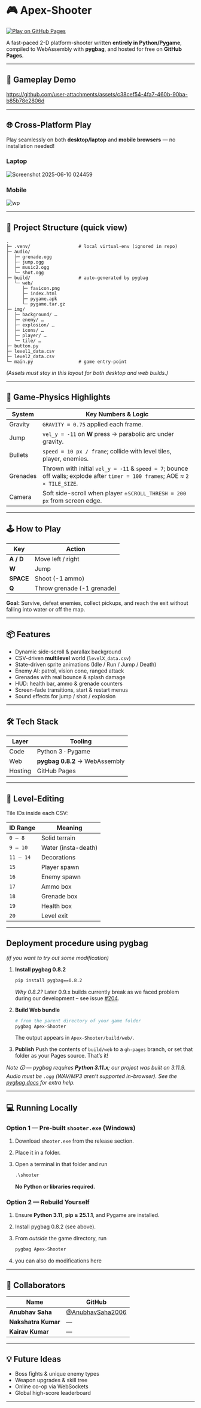 
# 🎮 Apex-Shooter

[![Play on GitHub Pages](https://img.shields.io/badge/Play-GitHub%20Pages-green?style=for-the-badge&logo=github)](https://anubhavsaha2006.github.io/Apex-Shooter/)

A fast-paced 2-D platform-shooter written **entirely in Python/Pygame**, compiled to WebAssembly with **pygbag**, and hosted for free on **GitHub Pages**.

---
## 🎥 Gameplay Demo


https://github.com/user-attachments/assets/c38cef54-4fa7-460b-90ba-b85b78e2806d


---
## 🌐 Cross-Platform Play

Play seamlessly on both **desktop/laptop** and **mobile browsers** — no installation needed!
### Laptop
![Screenshot 2025-06-10 024459](https://github.com/user-attachments/assets/0b09ca50-a063-4a36-9123-95011d090d5e)
### Mobile
![wp](https://github.com/user-attachments/assets/dba71abd-4c55-4b22-a227-ef18ad42a088)

---

## 📂 Project Structure (quick view)

```text
.
├─ .venv/                  # local virtual-env (ignored in repo)
├─ audio/
│  ├─ grenade.ogg
│  ├─ jump.ogg
│  ├─ music2.ogg
│  └─ shot.ogg
├─ build/                  # auto-generated by pygbag
│  └─ web/
│     ├─ favicon.png
│     ├─ index.html
│     ├─ pygame.apk
│     └─ pygame.tar.gz
├─ img/
│  ├─ background/ …
│  ├─ enemy/ …
│  ├─ explosion/ …
│  ├─ icons/ …
│  ├─ player/ …
│  └─ tile/ …
├─ button.py
├─ level1_data.csv
├─ level2_data.csv
└─ main.py                 # game entry-point
````

*(Assets must stay in this layout for both desktop and web builds.)*

---

## 🧠 Game-Physics Highlights

| System   | Key Numbers & Logic                                                                                                           |
| -------- | ----------------------------------------------------------------------------------------------------------------------------- |
| Gravity  | `GRAVITY = 0.75` applied each frame.                                                                                          |
| Jump     | `vel_y = -11` on **W** press → parabolic arc under gravity.                                                                   |
| Bullets  | `speed = 10 px / frame`; collide with level tiles, player, enemies.                                                           |
| Grenades | Thrown with initial `vel_y = -11` & `speed = 7`; bounce off walls; explode after `timer = 100 frames`; AOE ≈ `2 × TILE_SIZE`. |
| Camera   | Soft side-scroll when player ±`SCROLL_THRESH = 200 px` from screen edge.                                                      |

---

## 🕹️ How to Play

| Key       | Action                     |
| --------- | -------------------------- |
| **A / D** | Move left / right          |
| **W**     | Jump                       |
| **SPACE** | Shoot (-1 ammo)            |
| **Q**     | Throw grenade (-1 grenade) |

**Goal:** Survive, defeat enemies, collect pickups, and reach the exit without falling into water or off the map.

---

## 📦 Features

* Dynamic side-scroll & parallax background
* CSV-driven **multilevel** world (`levelX_data.csv`)
* State-driven sprite animations (Idle / Run / Jump / Death)
* Enemy AI: patrol, vision cone, ranged attack
* Grenades with real bounce & splash damage
* HUD: health bar, ammo & grenade counters
* Screen-fade transitions, start & restart menus
* Sound effects for jump / shot / explosion

---

## 🛠️ Tech Stack

| Layer   | Tooling                        |
| ------- | ------------------------------ |
| Code    | Python 3 · Pygame              |
| Web     | **pygbag 0.8.2** → WebAssembly |
| Hosting | GitHub Pages                   |

---

## 🧩 Level-Editing

Tile IDs inside each CSV:

| ID Range  | Meaning             |
| --------- | ------------------- |
| `0 – 8`   | Solid terrain       |
| `9 – 10`  | Water (insta-death) |
| `11 – 14` | Decorations         |
| `15`      | Player spawn        |
| `16`      | Enemy spawn         |
| `17`      | Ammo box            |
| `18`      | Grenade box         |
| `19`      | Health box          |
| `20`      | Level exit          |

---

##  Deployment procedure using pygbag
*(if you want to try out some modification)*

1. **Install pygbag 0.8.2**

   ```bash
   pip install pygbag==0.8.2
   ```

   *Why 0.8.2?* Later 0.9.x builds currently break as we faced problem during our development – see issue [#204](https://github.com/pygame-web/pygbag/issues/204).

2. **Build Web bundle**

   ```bash
   # from the parent directory of your game folder
   pygbag Apex-Shooter
   ```

   The output appears in `Apex-Shooter/build/web/`.
  
4. **Publish**
   Push the contents of `build/web` to a `gh-pages` branch, or set that folder as your Pages source. That’s it!

*Note 🛈 — pygbag requires **Python 3.11.x**; our project was built on 3.11.9. Audio must be `.ogg` (WAV/MP3 aren’t supported in-browser). See the [pygbag docs](https://pypi.org/project/pygbag/) for extra help.*

---

## 💻 Running Locally

### Option 1 — Pre-built `shooter.exe` (Windows)

1. Download `shooter.exe` from the release section.
2. Place it in a folder.
3. Open a terminal in that folder and run

   ```powershell
   .\shooter
   ```

   **No Python or libraries required.**

### Option 2 — Rebuild Yourself

1. Ensure **Python 3.11**, **pip ≥ 25.1.1**, and Pygame are installed.
2. Install pygbag 0.8.2 (see above).
3. From *outside* the game directory, run

   ```bash
   pygbag Apex-Shooter
   ```
4. you can also do modifications here

---

## 🙌 Collaborators

| Name                | GitHub                                                 |
| ------------------- | ------------------------------------------------------ |
| **Anubhav Saha**    | [@AnubhavSaha2006](https://github.com/AnubhavSaha2006) |
| **Nakshatra Kumar** | —                                                      |
| **Kairav Kumar**    | —                                                      |



---

## 💡 Future Ideas

* Boss fights & unique enemy types
* Weapon upgrades & skill tree
* Online co-op via WebSockets
* Global high-score leaderboard

---

